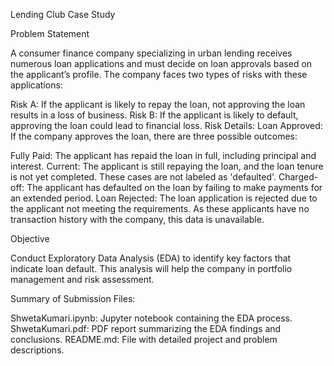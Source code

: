 Lending Club Case Study

Problem Statement

A consumer finance company specializing in urban lending receives numerous loan applications and must decide on loan approvals based on the applicant’s profile. The company faces two types of risks with these applications:

Risk A: If the applicant is likely to repay the loan, not approving the loan results in a loss of business.
Risk B: If the applicant is likely to default, approving the loan could lead to financial loss.
Risk Details:
Loan Approved: If the company approves the loan, there are three possible outcomes:

Fully Paid: The applicant has repaid the loan in full, including principal and interest.
Current: The applicant is still repaying the loan, and the loan tenure is not yet completed. These cases are not labeled as 'defaulted'.
Charged-off: The applicant has defaulted on the loan by failing to make payments for an extended period.
Loan Rejected: The loan application is rejected due to the applicant not meeting the requirements. As these applicants have no transaction history with the company, this data is unavailable.

Objective

Conduct Exploratory Data Analysis (EDA) to identify key factors that indicate loan default. This analysis will help the company in portfolio management and risk assessment.

Summary of Submission Files:

ShwetaKumari.ipynb: Jupyter notebook containing the EDA process.
ShwetaKumari.pdf: PDF report summarizing the EDA findings and conclusions.
README.md: File with detailed project and problem descriptions.